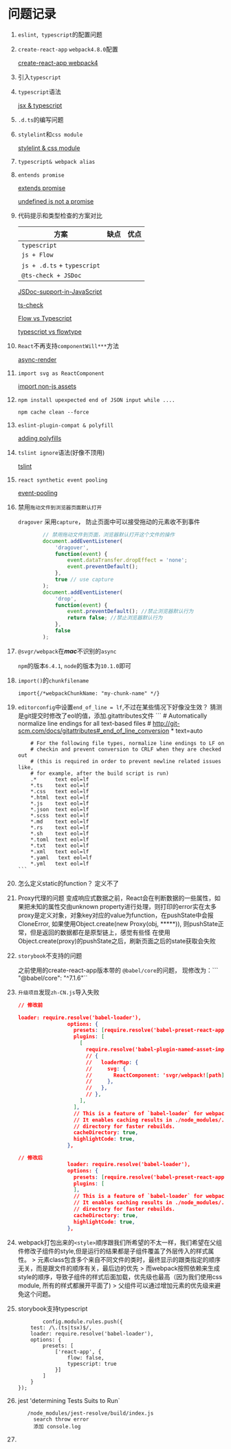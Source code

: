 # 问题记录

1. ```eslint```,``` typescript```的配置问题

2. ```create-react-app``` ```webpack4.8.0```配置

   [create-react-app webpack4](https://github.com/facebook/create-react-app/issues/3815)

3. 引入```typescript```

4. ```typescript```语法

   [jsx & typescript](https://github.com/techird/blog/issues/3)

5. ```.d.ts```的编写问题

6. ```stylelint```和```css module```

   [stylelint & css module](https://github.com/Jimdo/typings-for-css-modules-loader)

7. ```typescript& webpack alias```

8. ```entends promise```

   [extends promise](https://stackoverflow.com/questions/43327229/typescript-subclass-extend-of-promise-does-not-refer-to-a-promise-compatible-c)

   [undefined is not a promise](https://github.com/Microsoft/TypeScript/issues/15202)

9. 代码提示和类型检查的方案对比

   | 方案                                | 缺点 | 优点 |
   | ----------------------------------- | ---- | ---- |
   | ```typescript```                    |      |      |
   | ```js + Flow```                     |      |      |
   | ```js + .d.ts``` + ```typescript``` |      |      |
   | ```@ts-check + JSDoc```             |      |      |

   [JSDoc-support-in-JavaScript](https://github.com/Microsoft/TypeScript/wiki/JSDoc-support-in-JavaScript)

   [ts-check](http://imweb.io/topic/59e34d90b72024f03c7f495e)

   [Flow vs Typescript](https://levelup.gitconnected.com/flow-vs-typescript-in-react-my-two-cents-d4d0c657d236)

   [typescript vs flowtype](https://github.com/niieani/typescript-vs-flowtype)

10. ```React```不再支持``componentWill***``方法

    [async-render](https://reactjs.org/blog/2018/03/27/update-on-async-rendering.html)

11. ```import svg as ReactComponent```

    [import non-js assets](https://github.com/facebook/create-react-app/issues/3722)

12. ```npm install upexpected end of JSON input while ....``` 

    ```npm cache clean --force```

13. ```eslint-plugin-compat & polyfill```

    [adding polyfills](https://github.com/amilajack/eslint-plugin-compat/wiki/Adding-polyfills)

14. ```tslint ignore```语法(好像不顶用)

    [tslint ](https://palantir.github.io/tslint/usage/rule-flags/)

15. ```react synthetic event pooling```

    [event-pooling](https://reactjs.org/docs/events.html#event-pooling)

16. 禁用```拖动文件到浏览器页面默认打开```

    ```dragover``` 采用```capture```， 防止页面中可以接受拖动的元素收不到事件

    ```javascript
    		// 禁用拖动文件到页面，浏览器默认打开这个文件的操作
    		document.addEventListener(
    			'dragover',
    			function(event) {
    				event.dataTransfer.dropEffect = 'none';
    				event.preventDefault();
    			},
    			true // use capture
    		);
    		document.addEventListener(
    			'drop',
    			function(event) {
    				event.preventDefault(); //禁止浏览器默认行为
    				return false; //禁止浏览器默认行为
    			},
    			false
    		);
    ```

17. ```@svgr/webpack```在***mac***不识别的```async```

    ```npm```的版本```6.4.1```, ```node```的版本为```10.1.0```即可

18. ```import()```的```chunkfilename```

    ```
    import{/*webpackChunkName: "my-chunk-name" */}
    ```

19. ```editorconfig```中设置```end_of_line = lf```,不过在某些情况下好像没生效？
    	猜测是git提交时修改了eol的值，添加.gitattributes文件
    	```
    				# Automatically normalize line endings for all text-based files
    		# http://git-scm.com/docs/gitattributes#_end_of_line_conversion
    		* text=auto

    		# For the following file types, normalize line endings to LF on
    		# checkin and prevent conversion to CRLF when they are checked out
    		# (this is required in order to prevent newline related issues like,
    		# for example, after the build script is run)
    		.*      text eol=lf
    		*.ts    text eol=lf
    		*.css   text eol=lf
    		*.html  text eol=lf
    		*.js    text eol=lf
    		*.json  text eol=lf
    		*.scss  text eol=lf
    		*.md    text eol=lf
    		*.rs    text eol=lf
    		*.sh    text eol=lf
    		*.toml  text eol=lf
    		*.txt   text eol=lf
    		*.xml   text eol=lf
    		*.yaml   text eol=lf
    		*.yml   text eol=lf
    	```

20. 怎么定义static的function？
    	定义不了

21. Proxy代理的问题
      变成响应式数据之前，React会在判断数据的一些属性，如果把未知的属性交由unknown property进行处理，则打印的error实在太多
    	proxy是定义对象，对象key对应的value为function，在pushState中会报CloneError, 如果使用Object.create(new Proxy(obj, *****)), 则pushState正常，但是返回的数据都在是原型链上，感觉有些怪
    	在使用Object.create(proxy)的pushState之后，刷新页面之后的state获取会失败

22. ```storybook```不支持的问题

    之前使用的create-react-app版本带的 ```@babel/core```的问题， 现修改为：``` "@babel/core": "^7.1.6"``

23. ```升级项目```发现```zh-CN.js```导入失败

    ```json
    // 修改前                
    
    loader: require.resolve('babel-loader'),
                    options: {
                      presets: [require.resolve('babel-preset-react-app')],
                      plugins: [
                        [
                          require.resolve('babel-plugin-named-asset-import'),
                          // {
                          //   loaderMap: {
                          //     svg: {
                          //       ReactComponent: 'svgr/webpack![path]',
                          //     },
                          //   },
                          // },
                        ],
                      ],
                      // This is a feature of `babel-loader` for webpack (not Babel itself).
                      // It enables caching results in ./node_modules/.cache/babel-loader/
                      // directory for faster rebuilds.
                      cacheDirectory: true,
                      highlightCode: true,
                    },
    
    // 修改后
                    loader: require.resolve('babel-loader'),
                    options: {
                      presets: [require.resolve('babel-preset-react-app')],
                      plugins: [
                      ],
                      // This is a feature of `babel-loader` for webpack (not Babel itself).
                      // It enables caching results in ./node_modules/.cache/babel-loader/
                      // directory for faster rebuilds.
                      cacheDirectory: true,
                      highlightCode: true,
                    },
    ```

24. webpack打包出来的```<style>```顺序跟我们所希望的不太一样，我们希望在父组件修改子组件的style,但是运行的结果都是子组件覆盖了外层传入的样式属性。
		> 元素class包含多个来自不同文件的类时，最终显示的跟类指定的顺序无关，而是跟文件的顺序有关，最后边的优先
		> 而webpack按照依赖来生成style的顺序，导致子组件的样式后面加载，优先级也最高（因为我们使用css module, 所有的样式都展开平面了)
		> 父组件可以通过增加元素的优先级来避免这个问题。
26. storybook支持typescript
	```
			config.module.rules.push({
		test: /\.(ts|tsx)$/,
		loader: require.resolve('babel-loader'),
		options: {
			presets: [
				['react-app', {
					flow: false,
					typescript: true
				}]
			]
		}
	});
	```
27. jest 'determining Tests Suits to Run`
	```
	   /node_modules/jest-resolve/build/index.js
		 search throw error
		 添加 console.log
	```
28.
